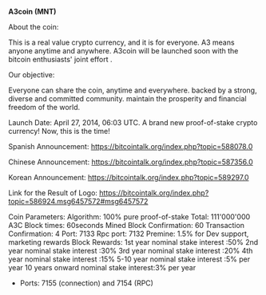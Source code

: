 **A3coin (MNT)**

About the coin:

This is a real value crypto currency, and it is for everyone.
A3 means anyone anytime and anywhere. A3coin will be launched soon with the bitcoin enthusiasts' joint effort .


Our objective:

Everyone can share the coin, anytime and everywhere.
backed by a strong, diverse and committed community.
maintain the prosperity and financial freedom of the world.



Launch Date: April 27, 2014, 06:03 UTC.
A brand new proof-of-stake crypto currency!
Now, this is the time!

Spanish Announcement: https://bitcointalk.org/index.php?topic=588078.0

Chinese Announcement: https://bitcointalk.org/index.php?topic=587356.0

Korean Announcement: https://bitcointalk.org/index.php?topic=589297.0

Link for the Result of Logo: https://bitcointalk.org/index.php?topic=586924.msg6457572#msg6457572



Coin Parameters:
Algorithm: 100% pure proof-of-stake
Total: 111'000'000 A3C
Block times: 60seconds
Mined Block Confirmation: 60
Transaction Confirmation: 4
Port: 7133
Rpc port: 7132
Premine: 1.5% for Dev support, marketing rewards
Block Rewards: 1st year nominal stake interest :50%
                             2nd year nominal stake interest :30%
                             3rd year nominal stake interest :20%
                             4th year nominal stake interest :15%
                             5-10 year nominal stake interest :5% per year
                             10 years onward nominal stake interest:3% per year

- Ports: 7155 (connection) and 7154 (RPC)

